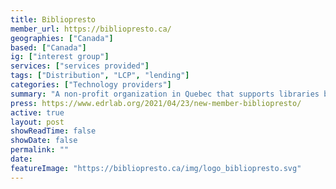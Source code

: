 ```yaml
---
title: Bibliopresto
member_url: https://bibliopresto.ca/
geographies: ["Canada"]
based: ["Canada"]
ig: ["interest group"] 
services: ["services provided"] 
tags: ["Distribution", "LCP", "lending"]
categories: ["Technology providers"]
summary: "A non-profit organization in Quebec that supports libraries by offering them digital tools and services"
press: https://www.edrlab.org/2021/04/23/new-member-bibliopresto/
active: true
layout: post
showReadTime: false
showDate: false
permalink: ""
date: 
featureImage: "https://bibliopresto.ca/img/logo_bibliopresto.svg"
---
```

